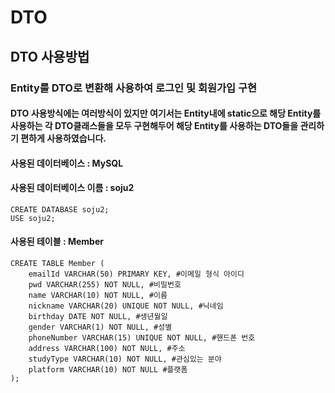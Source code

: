 # DTO

## DTO 사용방법

### Entity를 DTO로 변환해 사용하여 로그인 및 회원가입 구현

#### DTO 사용방식에는 여러방식이 있지만 여기서는 Entity내에 static으로 해당 Entity를 사용하는 각 DTO클래스들을 모두 구현해두어 해당 Entity를 사용하는 DTO들을 관리하기 편하게 사용하였습니다.

#### 사용된 데이터베이스 : MySQL

#### 사용된 데이터베이스 이름 : soju2
	CREATE DATABASE soju2;
	USE soju2;

#### 사용된 테이블 : Member
	CREATE TABLE Member (
		emailId VARCHAR(50) PRIMARY KEY, #이메일 형식 아이디
		pwd VARCHAR(255) NOT NULL, #비밀번호
		name VARCHAR(10) NOT NULL, #이름
		nickname VARCHAR(20) UNIQUE NOT NULL, #닉네임
		birthday DATE NOT NULL, #생년월일
		gender VARCHAR(1) NOT NULL, #성별
		phoneNumber VARCHAR(15) UNIQUE NOT NULL, #핸드폰 번호
		address VARCHAR(100) NOT NULL, #주소
		studyType VARCHAR(10) NOT NULL, #관심있는 분야
		platform VARCHAR(10) NOT NULL #플랫폼
	);

